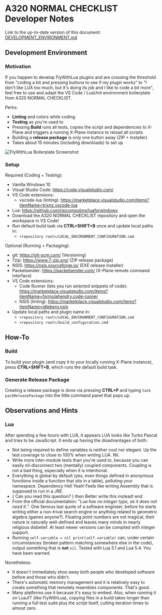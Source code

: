 # A320 NORMAL CHECKLIST Developer Notes
Link to the up-to-date version of this document: [DEVELOPMENT_ENVIRONMENT.md](https://github.com/VerticalLongboard/xplane-a320-checklist/blob/main/DEVELOPMENT_ENVIRONMENT.md)

## Development Environment
### Motivation
If you happen to develop FlyWithLua plugins and are crossing the threshold from "coding a bit and pressing buttons to see if my plugin works" to "I don't like LUA too much, but it's doing its job and I like to code a bit more", feel free to use and adapt the VS Code / LuaUnit environment boilerplate from A320 NORMAL CHECKLIST.

Perks:
* **Linting** and colors while coding
* **Testing** as you're used to
* Pressing **Build** runs all tests, copies the script and dependencies to X-Plane and triggers a running X-Plane instance to reload all scripts
* Building a **release package** is only one button away (ZIP + Installer)
* Takes about 15 minutes (including downloads) to set up

![FlyWithLua Boilerplate Screenshot](DEVELOPMENT_ENVIRONMENT.png "FlyWithLua Boilerplate Screenshot")

### Setup
Required (Coding + Testing):
* Vanilla Windows 10
* Visual Studio Code: https://code.visualstudio.com/
* VS Code extensions:
  * vscode-lua (linting): https://marketplace.visualstudio.com/items?itemName=trixnz.vscode-lua
* Lua: https://github.com/rjpcomputing/luaforwindows
* Download the A320 NORMAL CHECKLIST repository and open the workspace in VS Code!
* Run default build task via **CTRL+SHIFT+B** once and update local paths in:
  * `<repository root>/LOCAL_ENVIRONMENT_CONFIGURATION.cmd`

Optional (Running + Packaging):
* git: https://git-scm.com/ (Versioning)
* 7zip: https://www.7-zip.org/ (ZIP release package)
* NSIS: https://nsis.sourceforge.io/ (EXE release installer)
* Packetsender: https://packetsender.com/ (X-Plane remote command interface)
* VS Code extensions:
  * Code Runner (lets you run selected snippets of code): https://marketplace.visualstudio.com/items?itemName=formulahendry.code-runner
  * NSIS (linting): https://marketplace.visualstudio.com/items?itemName=idleberg.nsis
* Update local paths and plugin name in:
  * `<repository root>/LOCAL_ENVIRONMENT_CONFIGURATION.cmd`
  * `<repository root>/build_configuration.cmd`
  
## How-To
### Build
To build your plugin (and copy it to your locally running X-Plane instance), press **CTRL+SHIFT+B**, which runs the default build task.

### Generate Release Package
Creating a release package is done via pressing **CTRL+P** and typing `task packReleasePackage` into the little command panel that pops up.

## Observations and Hints
### Lua
After spending a few hours with LUA, it appears LUA looks like Turbo Pascal and tries to be JavaScript. It ends up having the disadvantages of both:
* Not being required to define variables is neither cool nor elegant. Up the test coverage to close to 100% when writing LUA. Nil.
* Write more inter-module tests than you're used to, because you can easily nil-disconnect two (mentally) coupled components. Coupling is not a bad thing, especially when it is intentional.
* Everything is global by default (yes, even things defined in anonymous functions inside a function that sits in a table), polluting your namespace. Dependency Hell Yeah! Feels like writing Assembly that is supposed to run in a JRE.
* { Can you read this question? } then Better write this instead! end
* From the official documentation: "_Lua has no integer type, as it does not need it._". One famous last quote of a software engineer, before he starts writing either a non-trival search engine or anything related to geometric algebra (games anyone?). Floating point numbers are not magical, their nature is naturally well-defined and leaves many minds in nearly religious disbelief. At least newer versions can be compiled with integer support.
* Running `self.variable = nil print(self.variable)` can, under certain circumstances (broken pattern matching somewhere else in the code), output something that is **not** `nil`. Tested with Lua 5.1 and Lua 5.4. You have been warned.

Nonetheless:
* It doesn't immediately shoo away both people who developed software before and those who didn't.
* There's automatic memory management and it is relatively easy to create something that remotely resembles components. That's good.
* Many platforms use it because it's easy to embed. Also, when running it on LuaJIT (like FlyWithLua), copying files in a build takes longer than running a full test suite plus the script itself, cutting iteration times to almost zero.
